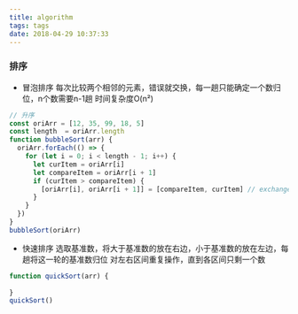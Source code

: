 ```yaml
---
title: algorithm
tags: tags
date: 2018-04-29 10:37:33
---
```

### 排序
- 冒泡排序
每次比较两个相邻的元素，错误就交换，每一趟只能确定一个数归位，n个数需要n-1趟
时间复杂度O(n²)
```javascript
// 升序
const oriArr = [12, 35, 99, 18, 5]
const length  = oriArr.length
function bubbleSort(arr) {
  oriArr.forEach(() => {
    for (let i = 0; i < length - 1; i++) {
      let curItem = oriArr[i]
      let compareItem = oriArr[i + 1]
      if (curItem > compareItem) {
        [oriArr[i], oriArr[i + 1]] = [compareItem, curItem] // exchange
      }
    }  
  })
}
bubbleSort(oriArr)
```
- 快速排序
选取基准数，将大于基准数的放在右边，小于基准数的放在左边，每趟将这一轮的基准数归位
对左右区间重复操作，直到各区间只剩一个数
```javascript
function quickSort(arr) {
  
}
quickSort()
```
